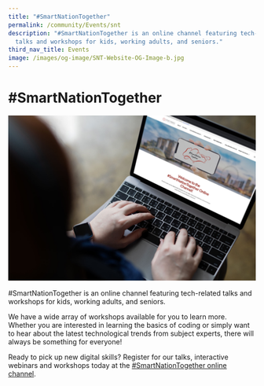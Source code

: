 ```yaml
---
title: "#SmartNationTogether"
permalink: /community/Events/snt
description: "#SmartNationTogether is an online channel featuring tech-related
  talks and workshops for kids, working adults, and seniors."
third_nav_title: Events
image: /images/og-image/SNT-Website-OG-Image-b.jpg
---
```


# #SmartNationTogether 
![#SmartNationTogether](/images/community/events/SNT%20Image.jpg)

#SmartNationTogether is an online channel featuring tech-related talks and workshops for kids, working adults, and seniors.

We have a wide array of workshops available for you to learn more. Whether you are interested in learning the basics of coding or simply want to hear about the latest technological trends from subject experts, there will always be something for everyone!

Ready to pick up new digital skills? Register for our talks, interactive webinars and workshops today at the [#SmartNationTogether online channel](https://together.smartnation.gov.sg/).